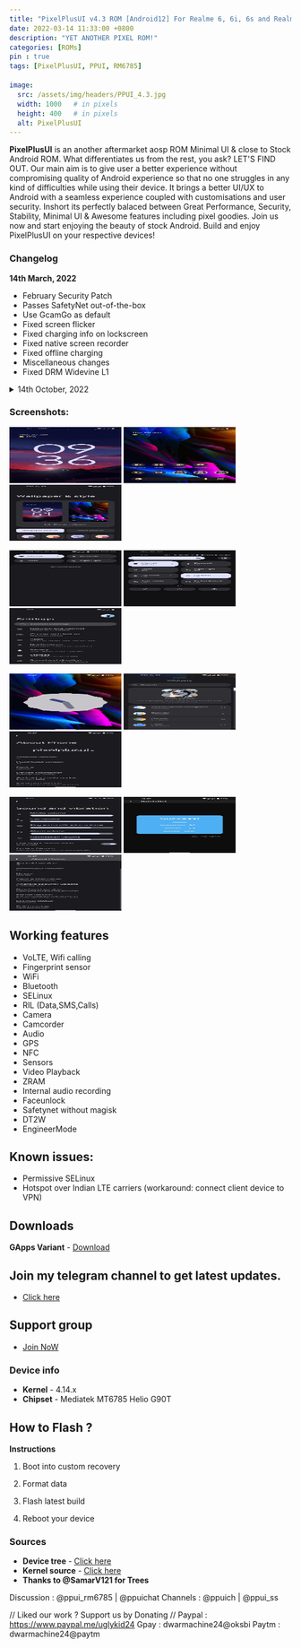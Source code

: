 ```yaml
---
title: "PixelPlusUI v4.3 ROM [Android12] For Realme 6, 6i, 6s and Realme 7, Narzo 20 Pro, Narzo 30 4G (G90T Series) [OFFICIAL]"
date: 2022-03-14 11:33:00 +0800
description: "YET ANOTHER PIXEL ROM!"
categories: [ROMs]
pin : true
tags: [PixelPlusUI, PPUI, RM6785]

image:
  src: /assets/img/headers/PPUI_4.3.jpg
  width: 1000   # in pixels
  height: 400   # in pixels
  alt: PixelPlusUI
---
```


**PixelPlusUI**  is an another aftermarket aosp ROM Minimal UI & close to Stock Android ROM. What differentiates us from the rest, you ask? LET'S FIND OUT. Our main aim is to give user a better experience without compromising quality of Android experience so that no one struggles in any kind of difficulties while using their device. It brings a better UI/UX to Android with a seamless experience coupled with customisations and user security. Inshort its perfectly balaced between Great Performance, Security, Stability, Minimal UI & Awesome features including pixel goodies. Join us now and start enjoying the beauty of stock Android. Build and enjoy PixelPlusUI on your respective devices!

### Changelog
**14th March, 2022**
* February Security Patch
* Passes SafetyNet out-of-the-box
* Use GcamGo as default
* Fixed screen flicker
* Fixed charging info on lockscreen
* Fixed native screen recorder
* Fixed offline charging
* Miscellaneous changes
* Fixed DRM Widevine L1

<details>
<summary>14th October, 2022</summary>
<p><ul>
  <li>January ASB (android-12.0.0_r26)</li>
  <li>Switched to RUI2 firmware</li>
  <li>Passes SafetyNet out-of-the-box</li>
  <li>Improved Gaming performance</li>
  <li>Unlimited Google Photos storage</li>
  <li>NFC works now</li>
  <li>Added LiveDisplay (Display settings)</li>
  <li>Fixed VOOC charging delay</li>
  <li>Fixed brightness slider curve</li>
  <li>Fixed minimum brightness</li>
  <li>Upstreamed kernel to 4.14.261</li>
  <li>Added F2FS support</li>
</ul></p>
</details>

### Screenshots: 
<p> 
	<img src="/assets/img/screenshots/ppui4/01.jpg" width=200 height=100 /> 
    <img src="/assets/img/screenshots/ppui4/02.jpg" width=200 height=100 />
	<img src="/assets/img/screenshots/ppui4/03.jpg" width=200 height=100 /></p>
<p> 
	<img src="/assets/img/screenshots/ppui4/04.jpg" width=200 height=100 />
    <img src="/assets/img/screenshots/ppui4/05.jpg" width=200 height=100 /> 
	<img src="/assets/img/screenshots/ppui4/06.jpg" width=200 height=100 /></p>
<p> 
	<img src="/assets/img/screenshots/ppui4/07.jpg" width=200 height=100 />
    <img src="/assets/img/screenshots/ppui4/08.jpg" width=200 height=100 /> 
    <img src="/assets/img/screenshots/ppui4/09.jpg" width=200 height=100 /> </p>  
<p>
    <img src="/assets/img/screenshots/ppui4/10.jpg" width=200 height=100 /> 
    <img src="/assets/img/screenshots/ppui4/11.jpg" width=200 height=100 /> 
    <img src="/assets/img/screenshots/ppui4/12.jpg" width=200 height=100 /> </p>
  

## Working features
* VoLTE, Wifi calling
* Fingerprint sensor
* WiFi
* Bluetooth
* SELinux
* RIL (Data,SMS,Calls)
* Camera
* Camcorder
* Audio
* GPS
* NFC
* Sensors
* Video Playback
* ZRAM
* Internal audio recording
* Faceunlock
* Safetynet without magisk
* DT2W
* EngineerMode

## Known issues:
* Permissive SELinux
* Hotspot over Indian LTE carriers (workaround: connect client device to VPN)

## Downloads
**GApps Variant** - [Download](https://ppui.site/download)

## Join my telegram channel to get latest updates.
* [Click here](https://t.me/TheCloverly_Releases)

## Support group
* [Join NoW](https://t.me/SriBalajiHub)

### Device info
* **Kernel** - 4.14.x
* **Chipset** - Mediatek MT6785 Helio G90T

## How to Flash ?
**Instructions**

1) Boot into custom recovery 

2) Format data

3) Flash latest build

4) Reboot your device 

### Sources
* **Device tree** - [Click here](https://github.com/realme-mt6785-devs)
* **Kernel source** - [Click here](https://github.com/realme-mt6785-devs/android_kernel_realme_mt6785)
* **Thanks to @SamarV121 for Trees**

Discussion : @ppui_rm6785 | @ppuichat 
Channels : @ppuich | @ppui_ss

// Liked our work ? Support us by Donating //
Paypal : https://www.paypal.me/uglykid24
Gpay : dwarmachine24@oksbi
Paytm : dwarmachine24@paytm
